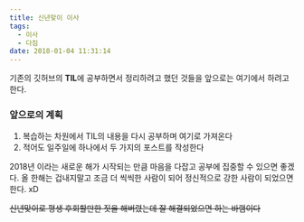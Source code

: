 ```yaml
---
title: 신년맞이 이사
tags:
  - 이사
  - 다짐
date: 2018-01-04 11:31:14
---
```


기존의 깃허브의 **TIL**에 공부하면서 정리하려고 했던 것들을 앞으로는 여기에서 하려고 한다.

### 앞으로의 계획
1. 복습하는 차원에서 TIL의 내용을 다시 공부하며 여기로 가져온다
2. 적어도 일주일에 하나에서 두 가지의 포스트를 작성한다

2018년 이라는 새로운 해가 시작되는 만큼 마음을 다잡고 공부에 집중할 수 있으면 좋겠다.
올 한해는 겁내지말고 조금 더 씩씩한 사람이 되어 정신적으로 강한 사람이 되었으면 한다. xD

~~신년맞이로 평생 후회할만한 짓을 해버렸는데 잘 해결되었으면 하는 바램이다~~
